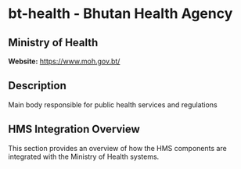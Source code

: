 # bt-health - Bhutan Health Agency

## Ministry of Health

**Website:** https://www.moh.gov.bt/

## Description

Main body responsible for public health services and regulations

## HMS Integration Overview

This section provides an overview of how the HMS components are integrated with the Ministry of Health systems.
